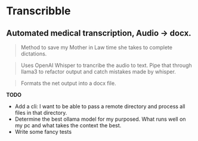 # Transcribble

## Automated medical transcription, Audio -> docx.

> Method to save my Mother in Law time she takes to complete dictations.

>Uses OpenAI Whisper to trancribe the audio to text. Pipe that through llama3 to refactor output and catch mistakes made by whisper.

>Formats the net output into a docx file.

**TODO**
- Add a cli: I want to be able to pass a remote directory and process all files in that directory.
- Determine the best ollama model for my purposed. What runs well on my pc and what takes the context the best.
- Write some fancy tests
